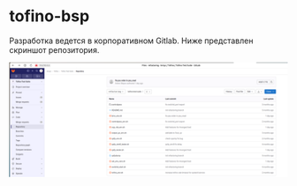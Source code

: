 # tofino-bsp

Разработка ведется в корпоративном Gitlab. Ниже представлен скриншот репозитория.

![alt text](gitlab_screen.png)
